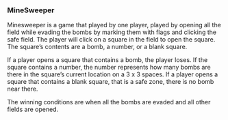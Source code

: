 ### MineSweeper

Minesweeper is a game that played by one player, played by opening all the field while evading the bombs by marking them with flags and clicking the safe field. The player will click on a square in the field to open the square. The square’s contents are a bomb, a number, or a blank square.

If a player opens a square that contains a bomb, the player loses.
If the square contains a number,  the number represents how many bombs are there in the square’s current location on a 3 x 3 spaces.
If a player opens a square that contains a blank square, that is a safe zone, there is no bomb near there.

The winning conditions are when all the bombs are evaded and all other fields are opened.

